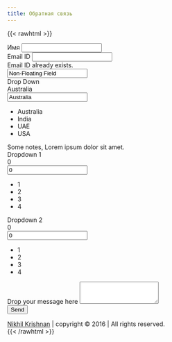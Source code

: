 ```yaml
---
title: Обратная связь
---
```


{{< rawhtml >}}<!DOCTYPE html>
<html lang="en" >
<head>
  <meta charset="UTF-8">
  <meta name="viewport" content="width=device-width, initial-scale=1"><link rel="stylesheet" href="/style.css">
</head>
<body>
<!-- partial:index.partial.html -->
<section class="contact-wrap">
  <form class="material-form" action="#">
    <div class="input-block floating-field">
      <label>Имя</label>
      <input value="" type="text" class="form-control">
    </div>
    <div class="input-block floating-field error">
      <label>Email ID</label>
      <input value="" type="text" class="form-control">
    </div>
    <div class="error-label">Email ID already exists.</div>
    <div class="input-block">
      <input placeholder="Enter Something" value="Non-Floating Field" type="text" class="form-control">
    </div>
    <div class="select-block">
      <label>Drop Down</label>
      <div class="custom-select">
        <div class="active-list">Australia</div>
        <input type="text" class="list-field" value="Australia" />
        <ul class="drop-down-list">
          <li>Australia</li>
          <li>India</li>
          <li>UAE</li>
          <li>USA</li>
        </ul>
      </div>
    </div>
    <div class="form-note">Some notes, Lorem ipsum dolor sit amet.</div>
    <div class="select-block">
      <label>Dropdown 1</label>
      <div class="custom-select">
        <div class="active-list">0</div>
        <input type="text" class="list-field" value="0" />
        <ul class="drop-down-list">
          <li>1</li>
          <li>2</li>
          <li>3</li>
          <li>4</li>
        </ul>
      </div>
    </div>
    <div class="select-block">
      <label>Dropdown 2</label>
      <div class="custom-select">
        <div class="active-list">0</div>
        <input type="text" class="list-field" value="0" />
        <ul class="drop-down-list">
          <li>1</li>
          <li>2</li>
          <li>3</li>
          <li>4</li>
        </ul>
      </div>
    </div>
    <div class="input-block floating-field textarea">
      <label>Drop your message here</label>
      <textarea rows="3" class="form-control"></textarea>
    </div>
    <button class="btn square-button material-btn">Send</button>
  </form>
</section>

<!-- follow me template -->
<div class="made-with-love">
  <a target="_blank" href="https://codepen.io/nikhil8krishnan">Nikhil Krishnan</a> | copyright &copy; 2016 | All rights reserved.
</div>
<!-- partial -->
  <script src='https://cdnjs.cloudflare.com/ajax/libs/jquery/3.1.0/jquery.min.js'></script><script  src="/script2.js"></script>

</body>
</html>
{{< /rawhtml >}}
